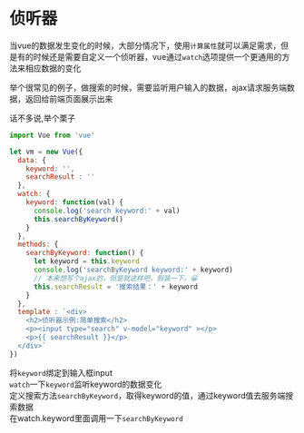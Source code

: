 # 侦听器

当vue的数据发生变化的时候，大部分情况下，使用`计算属性`就可以满足需求，但是有的时候还是需要自定义一个侦听器，vue通过`watch`选项提供一个更通用的方法来相应数据的变化

举个很常见的例子，做搜索的时候，需要监听用户输入的数据，ajax请求服务端数据，返回给前端页面展示出来

话不多说,举个栗子

```js
import Vue from 'vue'

let vm = new Vue({
  data: {
    keyword: '',
    searchResult : ''
  },
  watch: {
    keyword: function(val) {
      console.log('search keyword:' + val)
      this.searchByKeyword()
    }
  },
  methods: {
    searchByKeyword: function() {
      let keyword = this.keyword
      console.log('searchByKeyword keyword:' + keyword)
      // 本来想写个ajax的，但是就这样吧，假装一下，😀
      this.searchResult = '搜索结果：' + keyword
    }
  },
  template : `<div>
    <h2>侦听器示例:简单搜索</h2>
    <p><input type="search" v-model="keyword" ></p>
    <p>{{ searchResult }}</p>
  </div>`
})

```

将`keyword`绑定到输入框input  
`watch`一下`keyword`监听keyword的数据变化  
定义搜索方法`searchByKeyword`，取得keyword的值，通过keyword值去服务端搜索数据  
在watch.keyword里面调用一下`searchByKeyword`

